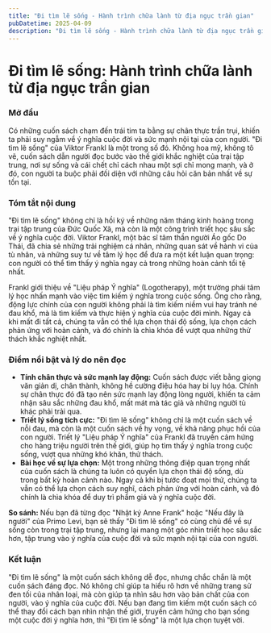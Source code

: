```yaml
---
title: "Đi tìm lẽ sống - Hành trình chữa lành từ địa ngục trần gian"
pubDatetime: 2025-04-09
description: "Đi tìm lẽ sống - Hành trình chữa lành từ địa ngục trần gian"
---
```



# Đi tìm lẽ sống: Hành trình chữa lành từ địa ngục trần gian

### Mở đầu

Có những cuốn sách chạm đến trái tim ta bằng sự chân thực trần trụi, khiến ta phải suy ngẫm về ý nghĩa cuộc đời và sức mạnh nội tại của con người. "Đi tìm lẽ sống" của Viktor Frankl là một trong số đó. Không hoa mỹ, không tô vẽ, cuốn sách dẫn người đọc bước vào thế giới khắc nghiệt của trại tập trung, nơi sự sống và cái chết chỉ cách nhau một sợi chỉ mong manh, và ở đó, con người ta buộc phải đối diện với những câu hỏi căn bản nhất về sự tồn tại.

### Tóm tắt nội dung

"Đi tìm lẽ sống" không chỉ là hồi ký về những năm tháng kinh hoàng trong trại tập trung của Đức Quốc Xã, mà còn là một công trình triết học sâu sắc về ý nghĩa cuộc đời. Viktor Frankl, một bác sĩ tâm thần người Áo gốc Do Thái, đã chia sẻ những trải nghiệm cá nhân, những quan sát về hành vi của tù nhân, và những suy tư về tâm lý học để đưa ra một kết luận quan trọng: con người có thể tìm thấy ý nghĩa ngay cả trong những hoàn cảnh tồi tệ nhất.

Frankl giới thiệu về "Liệu pháp Ý nghĩa" (Logotherapy), một trường phái tâm lý học nhấn mạnh vào việc tìm kiếm ý nghĩa trong cuộc sống. Ông cho rằng, động lực chính của con người không phải là tìm kiếm niềm vui hay tránh né đau khổ, mà là tìm kiếm và thực hiện ý nghĩa của cuộc đời mình. Ngay cả khi mất đi tất cả, chúng ta vẫn có thể lựa chọn thái độ sống, lựa chọn cách phản ứng với hoàn cảnh, và đó chính là chìa khóa để vượt qua những thử thách khắc nghiệt nhất.

### Điểm nổi bật và lý do nên đọc

*   **Tính chân thực và sức mạnh lay động:** Cuốn sách được viết bằng giọng văn giản dị, chân thành, không hề cường điệu hóa hay bi lụy hóa. Chính sự chân thực đó đã tạo nên sức mạnh lay động lòng người, khiến ta cảm nhận sâu sắc những đau khổ, mất mát mà tác giả và những người tù khác phải trải qua.
*   **Triết lý sống tích cực:** "Đi tìm lẽ sống" không chỉ là một cuốn sách về nỗi đau, mà còn là một cuốn sách về hy vọng, về khả năng phục hồi của con người. Triết lý "Liệu pháp Ý nghĩa" của Frankl đã truyền cảm hứng cho hàng triệu người trên thế giới, giúp họ tìm thấy ý nghĩa trong cuộc sống, vượt qua những khó khăn, thử thách.
*   **Bài học về sự lựa chọn:** Một trong những thông điệp quan trọng nhất của cuốn sách là chúng ta luôn có quyền lựa chọn thái độ sống, dù trong bất kỳ hoàn cảnh nào. Ngay cả khi bị tước đoạt mọi thứ, chúng ta vẫn có thể lựa chọn cách suy nghĩ, cách phản ứng với hoàn cảnh, và đó chính là chìa khóa để duy trì phẩm giá và ý nghĩa cuộc đời.

**So sánh:** Nếu bạn đã từng đọc "Nhật ký Anne Frank" hoặc "Nếu đây là người" của Primo Levi, bạn sẽ thấy "Đi tìm lẽ sống" có cùng chủ đề về sự sống còn trong trại tập trung, nhưng lại mang một góc nhìn triết học sâu sắc hơn, tập trung vào ý nghĩa của cuộc đời và sức mạnh nội tại của con người.

### Kết luận

"Đi tìm lẽ sống" là một cuốn sách không dễ đọc, nhưng chắc chắn là một cuốn sách đáng đọc. Nó không chỉ giúp ta hiểu rõ hơn về những trang sử đen tối của nhân loại, mà còn giúp ta nhìn sâu hơn vào bản chất của con người, vào ý nghĩa của cuộc đời. Nếu bạn đang tìm kiếm một cuốn sách có thể thay đổi cách bạn nhìn nhận thế giới, truyền cảm hứng cho bạn sống một cuộc đời ý nghĩa hơn, thì "Đi tìm lẽ sống" là một lựa chọn tuyệt vời.
